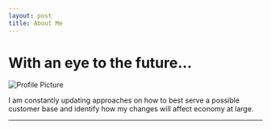 ```yaml
---
layout: post
title: About Me
---
```


# With an eye to the future... 

![Profile Picture](https://NicholasBranch.github.io/NicholasBranch/images/miniprofile.png)

I am constantly updating approaches on how to best serve a possible customer base and identify how my changes will affect economy at large. 

---
